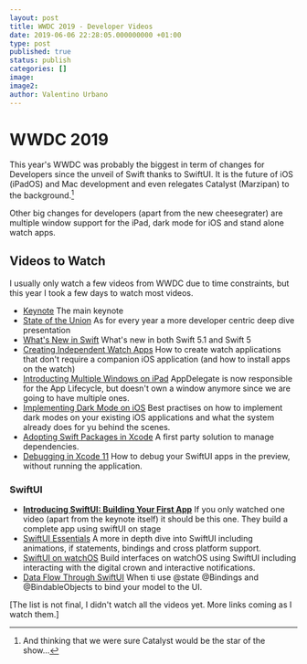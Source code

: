 ```yaml
---
layout: post
title: WWDC 2019 - Developer Videos
date: 2019-06-06 22:28:05.000000000 +01:00
type: post
published: true
status: publish
categories: []
image:
image2:
author: Valentino Urbano
---
```


# WWDC 2019

This year's WWDC was probably the biggest in term of changes for Developers since the unveil of Swift thanks to SwiftUI. It is the future of iOS (iPadOS) and Mac development and even relegates Catalyst (Marzipan) to the background.[^1]

Other big changes for developers (apart from the new cheesegrater) are multiple window support for the iPad, dark mode for iOS and stand alone watch apps.

## Videos to Watch

I usually only watch a few videos from WWDC due to time constraints, but this year I took a few days to watch most videos.

- [Keynote](https://developer.apple.com/wwdc19/101)
  The main keynote
- [State of the Union](https://developer.apple.com/wwdc19/103)
  As for every year a more developer centric deep dive presentation
- [What's New in Swift](https://developer.apple.com/wwdc19/402)
  What's new in both Swift 5.1 and Swift 5
- [Creating Independent Watch Apps](https://developer.apple.com/wwdc19/208)
  How to create watch applications that don't require a companion iOS application (and how to install apps on the watch)
- [Introducting Multiple Windows on iPad](https://developer.apple.com/wwdc19/212)
  AppDelegate is now responsible for the App Lifecycle, but doesn't own a window anymore since we are going to have multiple ones.
- [Implementing Dark Mode on iOS](https://developer.apple.com/wwdc19/214)
  Best practises on how to implement dark modes on your existing iOS applications and what the system already does for yu behind the scenes.
- [Adopting Swift Packages in Xcode](https://developer.apple.com/wwdc19/408)
  A first party solution to manage dependencies.
- [Debugging in Xcode 11](https://developer.apple.com/wwdc19/412)
How to debug your SwiftUI apps in the preview, without running the application.

### SwiftUI

- [**Introducing SwiftUI: Building Your First App**](https://developer.apple.com/wwdc19/204)
  If you only watched one video (apart from the keynote itself) it should be this one. They build a complete app using swiftUI on stage
- [SwiftUI Essentials](https://developer.apple.com/wwdc19/216)
  A more in depth dive into SwiftUI including animations, if statements, bindings and cross platform support.
- [SwiftUI on watchOS](https://developer.apple.com/wwdc19/219)
  Build interfaces on watchOS using SwiftUI including interacting with the digital crown and interactive notifications.
- [Data Flow Through SwiftUI](https://developer.apple.com/wwdc19/226)
  When ti use @state @Bindings and @BindableObjects to  bind your model to the UI.

[The list is not final, I didn't watch all the videos yet. More links coming as I watch them.]

[^1]: And thinking that we were sure Catalyst would be the star of the show...
